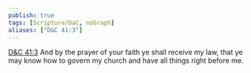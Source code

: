 ```yaml
---
publish: true
tags: [Scripture/DaC, noGraph]
aliases: ["D&C 41:3"]
---
```

[D&C 41:3](https://churchofjesuschrist.org/study/scriptures/dc-testament/dc/41?lang=eng&id=p3#p3) And by the prayer of your faith ye shall receive my law, that ye may know how to govern my church and have all things right before me.
